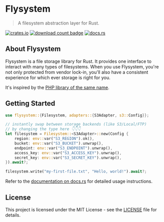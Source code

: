 # Flysystem

> A filesystem abstraction layer for Rust.

[![crates.io](https://img.shields.io/crates/v/flysystem.svg)](https://crates.io/crates/flysystem)
[![download count badge](https://img.shields.io/crates/d/flysystem.svg)](https://crates.io/crates/flysystem)
[![docs.rs](https://img.shields.io/badge/docs-latest-blue.svg)](https://docs.rs/flysystem)

## About Flysystem

Flysystem is a file storage library for Rust. It provides one interface to interact with many types of filesystems. When you use Flysystem, you're not only protected from vendor lock-in, you'll also have a consistent experience for which ever storage is right for you.

It's inspired by the [PHP library of the same name](https://flysystem.thephpleague.com/docs/).

## Getting Started

```rust
use flysystem::{Filesystem, adapters::{S3Adapter, s3::Config}};

// instantly swap between storage backends (like S3/Local/FTP)
// by changing the type here 👇👇👇
let filesystem = Filesystem::<S3Adapter>::new(Config {
    region: env::var("S3_REGION").ok(),
    bucket: env::var("S3_BUCKET").unwrap(),
    endpoint: env::var("S3_ENDPOINT").unwrap(),
    access_key: env::var("S3_ACCESS_KEY").unwrap(),
    secret_key: env::var("S3_SECRET_KEY").unwrap(),
}).await?;

filesystem.write("my-first-file.txt", "Hello, world!").await?;
```

Refer to the [documentation on docs.rs](https://docs.rs/flysystem) for detailed usage instructions.

## License

This project is licensed under the MIT License - see the [LICENSE](LICENSE) file for details.

